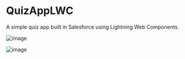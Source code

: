 # QuizAppLWC

A simple quiz app built in Salesforce using Lightning Web Components.

![image](https://user-images.githubusercontent.com/43552295/209659207-9e99a0ac-0cfe-42fb-a879-7aec50595698.png)

![image](https://user-images.githubusercontent.com/43552295/209659448-8404dd04-3780-4356-9de9-76963dcb019a.png)


